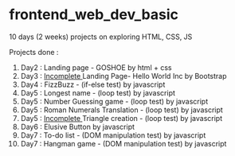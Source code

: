 # frontend_web_dev_basic

10 days (2 weeks) projects on exploring HTML, CSS, JS

Projects done :

<ol>
    <li>Day2 : Landing page - GOSHOE by html + css</li>
    <li>Day3 : <u>Incomplete </u> Landing Page- Hello World Inc by Bootstrap</li>
    <li>Day4 : FizzBuzz - (if-else test) by javascript</li>
    <li>Day5 : Longest name - (loop test) by javascript</li>
    <li>Day5 : Number Guessing game - (loop test) by javascript</li>
    <li>Day5 : Roman Numerals Translation - (loop test) by javascript</li>
    <li>Day5 : <u>Incomplete </u> Triangle creation - (loop test) by javascript</li>
    <li>Day6 : Elusive Button by javascript</li>
    <li>Day7 : To-do list - (DOM manipulation test) by javascript</li>
    <li>Day7 : Hangman game - (DOM manipulation test) by javascript</li>
</ol>
